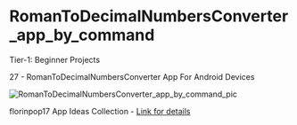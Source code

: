 # RomanToDecimalNumbersConverter_app_by_command

Tier-1: Beginner Projects

27 - RomanToDecimalNumbersConverter App For Android Devices

![RomanToDecimalNumbersConverter_app_by_command_pic](https://user-images.githubusercontent.com/50905347/130981861-63963ffa-0fcb-4124-a0bc-36b62c83616a.jpg)

florinpop17 App Ideas Collection - [Link for details](https://github.com/florinpop17/app-ideas)
